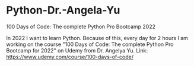 # Python-Dr.-Angela-Yu
100 Days of Code: The complete Python Pro Bootcamp 2022

In 2022 I want to learn Python. 
Because of this, every day for 2 hours I am working on the course "100 Days of Code: The complete Python Pro Bootcamp for 2022"
on Udemy from Dr. Angelya Yu. 
Link: https://www.udemy.com/course/100-days-of-code/

